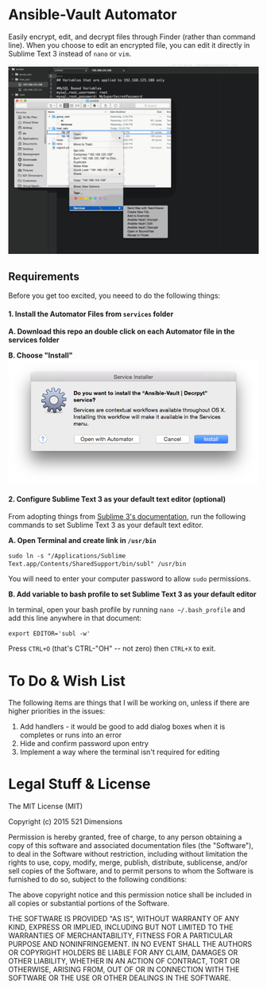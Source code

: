 # Ansible-Vault Automator
Easily encrypt, edit, and decrypt files through Finder (rather than command line). When you choose to edit an encrypted file, you can edit it directly in Sublime Text 3 instead of `nano` or `vim`.

![Ansible-Vault Automator](docs/assets/Ansible-Vault-Automator.gif)

## Requirements
Before you get too excited, you neeed to do the following things:

#### 1. Install the Automator Files from `services` folder
**A. Download this repo an double click on each Automator file in the services folder**

**B. Choose "Install"**
![Automator Install](docs/assets/automator-install.png)

#### 2. Configure Sublime Text 3 as your default text editor (optional)
From adopting things from [Sublime 3's documentation](https://www.sublimetext.com/docs/3/osx_command_line.html), run the following commands to set Sublime Text 3 as your default text editor.

**A. Open Terminal and create link in `/usr/bin`**

```shell
sudo ln -s "/Applications/Sublime Text.app/Contents/SharedSupport/bin/subl" /usr/bin
```

You will need to enter your computer password to allow `sudo` permissions.

**B. Add variable to bash profile to set Sublime Text 3 as your default editor**

In terminal, open your bash profile by running `nano ~/.bash_profile` and add this line anywhere in that document:

```shell
export EDITOR='subl -w'
```
Press ``CTRL+O`` (that's CTRL-"OH" -- not zero) then ``CTRL+X`` to exit.

# To Do & Wish List
The following items are things that I will be working on, unless if there are higher priorities in the issues:

1. Add handlers - it would be good to add dialog boxes when it is completes or runs into an error
2. Hide and confirm password upon entry
3. Implement a way where the terminal isn't required for editing

# Legal Stuff & License

The MIT License (MIT)

Copyright (c) 2015 521 Dimensions

Permission is hereby granted, free of charge, to any person obtaining a copy
of this software and associated documentation files (the "Software"), to deal
in the Software without restriction, including without limitation the rights
to use, copy, modify, merge, publish, distribute, sublicense, and/or sell
copies of the Software, and to permit persons to whom the Software is
furnished to do so, subject to the following conditions:

The above copyright notice and this permission notice shall be included in all
copies or substantial portions of the Software.

THE SOFTWARE IS PROVIDED "AS IS", WITHOUT WARRANTY OF ANY KIND, EXPRESS OR
IMPLIED, INCLUDING BUT NOT LIMITED TO THE WARRANTIES OF MERCHANTABILITY,
FITNESS FOR A PARTICULAR PURPOSE AND NONINFRINGEMENT. IN NO EVENT SHALL THE
AUTHORS OR COPYRIGHT HOLDERS BE LIABLE FOR ANY CLAIM, DAMAGES OR OTHER
LIABILITY, WHETHER IN AN ACTION OF CONTRACT, TORT OR OTHERWISE, ARISING FROM,
OUT OF OR IN CONNECTION WITH THE SOFTWARE OR THE USE OR OTHER DEALINGS IN THE
SOFTWARE.
